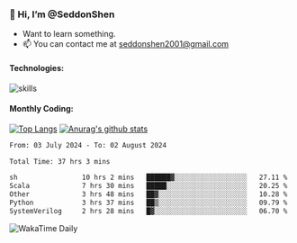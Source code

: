 ### 👋 Hi, I’m @SeddonShen
- Want to learn something.
- 📫 You can contact me at seddonshen2001@gmail.com

#### Technologies:

![skills](https://skillicons.dev/icons?i=scala,js,html,css,bootstrap,jquery,c,cpp,cloudflare,django,docker,flask,git,github,githubactions,linux,latex,mysql,nodejs,ps,php,pr,py,raspberrypi,redis,unreal,v,vscode,vue,bash)

#### Monthly Coding:
[![Top Langs](https://github-readme-stats.vercel.app/api/top-langs?username=seddonshen&show_icons=true&locale=en&layout=compact&hide=html&langs_count=8)](https://github.com/SeddonShen/)
[![Anurag's github stats](https://github-readme-stats.vercel.app/api?username=SeddonShen&count_private=true&show_icons=true)](https://github.com/anuraghazra/github-readme-stats)
<!--START_SECTION:waka-->

```txt
From: 03 July 2024 - To: 02 August 2024

Total Time: 37 hrs 3 mins

sh                10 hrs 2 mins   ██████▓░░░░░░░░░░░░░░░░░░   27.11 %
Scala             7 hrs 30 mins   █████░░░░░░░░░░░░░░░░░░░░   20.25 %
Other             3 hrs 48 mins   ██▓░░░░░░░░░░░░░░░░░░░░░░   10.28 %
Python            3 hrs 37 mins   ██▒░░░░░░░░░░░░░░░░░░░░░░   09.79 %
SystemVerilog     2 hrs 28 mins   █▓░░░░░░░░░░░░░░░░░░░░░░░   06.70 %
```

<!--END_SECTION:waka-->

![WakaTime Daily](https://wakatime.com/share/@seddon2001/61a7e342-5f12-4fea-bf92-1fac161e97d6.svg)
<!---
SeddonShen/SeddonShen is a ✨ special ✨ repository because its `README.md` (this file) appears on your GitHub profile.
You can click the Preview link to take a look at your changes.
--->
